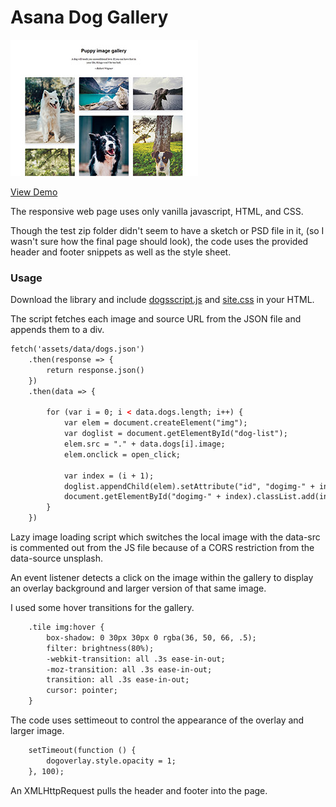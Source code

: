 # Asana Dog Gallery

[![](screenshot.jpg)](http://mbrownca.com/work/asana/dogs.html)

[View Demo](http://mbrownca.com/work/asana/dogs.html)

The responsive web page uses only vanilla javascript, HTML, and CSS.

Though the test zip folder didn't seem to have a sketch or PSD file in it, (so I wasn't sure how the final page should look), the code uses the provided header and footer snippets as well as the style sheet. 

### Usage ###
Download the library and include [dogsscript.js](assets/scripts/dogscript.js) and [site.css](assets/style/site.css) in your HTML.

The script fetches each image and source URL from the JSON file and appends them to a div.
```html
fetch('assets/data/dogs.json')
	.then(response => {
		return response.json()
	})
	.then(data => {

		for (var i = 0; i < data.dogs.length; i++) {
			var elem = document.createElement("img");
			var doglist = document.getElementById("dog-list");
			elem.src = "." + data.dogs[i].image;
			elem.onclick = open_click;
						     
			var index = (i + 1);
			doglist.appendChild(elem).setAttribute("id", "dogimg-" + index);
			document.getElementById("dogimg-" + index).classList.add(index);
		}
	})
```

Lazy image loading script which switches the local image with the data-src is commented out from the JS file because of a CORS restriction from the data-source unsplash.

An event listener detects a click on the image within the gallery to display an overlay background and larger version of that same image.

I used some hover transitions for the gallery.
```html
	.tile img:hover {
		box-shadow: 0 30px 30px 0 rgba(36, 50, 66, .5);
		filter: brightness(80%);
		-webkit-transition: all .3s ease-in-out;
		-moz-transition: all .3s ease-in-out;
		transition: all .3s ease-in-out;
		cursor: pointer;
	}
```

The code uses settimeout to control the appearance of the overlay and larger image.
```html
	setTimeout(function () {
		dogoverlay.style.opacity = 1;
	}, 100);
```

An XMLHttpRequest pulls the header and footer into the page.
